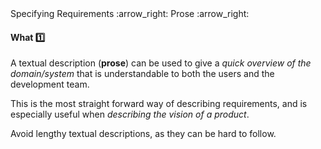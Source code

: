 <link rel="stylesheet" href="{{baseUrl}}/css/textbook.css">

<div class="website-content">

<div id="path">Specifying Requirements :arrow_right: Prose :arrow_right:</div>

<div id="title">

#### What :one:

</div>

<div id="body">

A textual description (**prose**) can be used to give a _quick overview of the domain/system_ that is understandable to both the users and the development team.

This is the most straight forward way of describing requirements, and is especially useful when _describing the vision of a product_.

<tip-box type="warning">

Avoid lengthy textual descriptions, as they can be hard to follow.

</tip-box>

</div>

<div id="extras">
<div>

</div>
